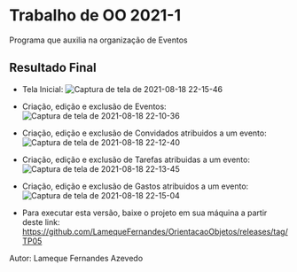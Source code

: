 # Trabalho de OO 2021-1
Programa que auxilia na organização de Eventos

## Resultado Final
- Tela Inicial:
![Captura de tela de 2021-08-18 22-15-46](https://user-images.githubusercontent.com/79016306/129992319-fc80bcd4-0b88-4358-a605-76e2b12a4862.png)

- Criação, edição e exclusão de Eventos:
![Captura de tela de 2021-08-18 22-10-36](https://user-images.githubusercontent.com/79016306/129992402-974d6fb3-aa77-4c80-b168-fa6f30f49ec1.png)

- Criação, edição e exclusão de Convidados atribuidos a um evento:
![Captura de tela de 2021-08-18 22-12-40](https://user-images.githubusercontent.com/79016306/129992418-7c9753d4-bc2f-4b60-9d12-3ddd19b32a8f.png)

- Criação, edição e exclusão de Tarefas atribuidas a um evento:
![Captura de tela de 2021-08-18 22-13-45](https://user-images.githubusercontent.com/79016306/129992435-16f57124-3e81-4021-a8fd-2a3b67707d91.png)

- Criação, edição e exclusão de Gastos atribuidos a um evento:
![Captura de tela de 2021-08-18 22-15-04](https://user-images.githubusercontent.com/79016306/129992489-a516745b-5a8f-4bf5-9725-eb0209d8f3cc.png)

- Para executar esta versão, baixe o projeto em sua máquina a partir deste link:
https://github.com/LamequeFernandes/OrientacaoObjetos/releases/tag/TP05

Autor: Lameque Fernandes Azevedo
